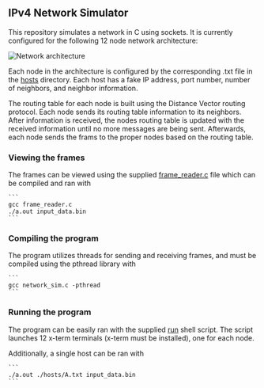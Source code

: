 ## IPv4 Network Simulator

This repository simulates a network in C using sockets. It is currently
configured for the following 12 node network architecture:

![Network architecture](http://i.imgur.com/JwWiUPD.png)

Each node in the architecture is configured by the corresponding .txt file in
the [hosts](../master/hosts/) directory. Each host has a fake IP address, port number, number of
neighbors, and neighbor information.

The routing table for each node is built using the Distance Vector routing
protocol. Each node sends its routing table information to its neighbors.
After information is received, the nodes routing table is updated with the
received information until no more messages are being sent. Afterwards, each
node sends the frams to the proper nodes based on the routing table.

### Viewing the frames
The frames can be viewed using the supplied [frame_reader.c](../master/frame_reader.c)
file which can be compiled and ran with

    ```
    gcc frame_reader.c
    ./a.out input_data.bin
    ```

### Compiling the program
The program utilizes threads for sending and receiving frames, and must be
compiled using the pthread library with

    ```
    gcc network_sim.c -pthread
    ```

### Running the program
The program can be easily ran with the supplied [run](../master/run) shell script.
The script launches 12 x-term terminals (x-term must be installed), one for each
node.

Additionally, a single host can be ran with

    ```
    ./a.out ./hosts/A.txt input_data.bin
    ```
